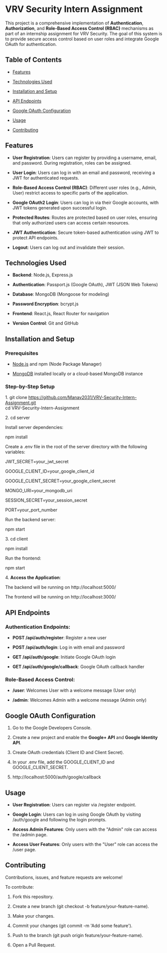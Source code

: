 VRV Security Intern Assignment
==============================

This project is a comprehensive implementation of **Authentication**, **Authorization**, and **Role-Based Access Control (RBAC)** mechanisms as part of an internship assignment for VRV Security. The goal of this system is to provide secure access control based on user roles and integrate Google OAuth for authentication.

Table of Contents
-----------------

*   [Features](#features)
    
*   [Technologies Used](#technologies-used)
    
*   [Installation and Setup](#installation-and-setup)
    
*   [API Endpoints](#api-endpoints)
    
*   [Google OAuth Configuration](#google-oauth-configuration)
    
*   [Usage](#usage)
    
*   [Contributing](#contributing)
    

Features
--------

*   **User Registration**: Users can register by providing a username, email, and password. During registration, roles can be assigned.
    
*   **User Login**: Users can log in with an email and password, receiving a JWT for authenticated requests.
    
*   **Role-Based Access Control (RBAC)**: Different user roles (e.g., Admin, User) restrict access to specific parts of the application.
    
*   **Google OAuth2 Login**: Users can log in via their Google accounts, with JWT tokens generated upon successful login.
    
*   **Protected Routes**: Routes are protected based on user roles, ensuring that only authorized users can access certain resources.
    
*   **JWT Authentication**: Secure token-based authentication using JWT to protect API endpoints.
    
*   **Logout**: Users can log out and invalidate their session.
    

Technologies Used
-----------------

*   **Backend**: Node.js, Express.js
    
*   **Authentication**: Passport.js (Google OAuth), JWT (JSON Web Tokens)
    
*   **Database**: MongoDB (Mongoose for modeling)
    
*   **Password Encryption**: bcrypt.js
    
*   **Frontend**: React.js, React Router for navigation
    
*   **Version Control**: Git and GitHub
  

Installation and Setup
----------------------

### Prerequisites

*   [Node.js](https://nodejs.org/) and npm (Node Package Manager)
    
*   [MongoDB](https://www.mongodb.com/) installed locally or a cloud-based MongoDB instance
    

### Step-by-Step Setup

1\. git clone https://github.com/Manav2031/VRV-Security-Intern-Assignment.git  
cd VRV-Security-Intern-Assignment

2\. cd server

Install server dependencies:

npm install

Create a .env file in the root of the server directory with the following variables:

JWT\_SECRET=your\_jwt\_secret

GOOGLE\_CLIENT\_ID=your\_google\_client\_id

GOOGLE\_CLIENT\_SECRET=your\_google\_client\_secret

MONGO\_URI=your\_mongodb\_uri

SESSION\_SECRET=your\_session\_secret

PORT=your\_port\_number

Run the backend server:

npm start

3\. cd client

npm install

Run the frontend:

npm start

4\. **Access the Application**:

The backend will be running on http://localhost:5000/

The frontend will be running on http://localhost:3000/
        

API Endpoints
-------------

### Authentication Endpoints:

*   **POST /api/auth/register**: Register a new user
    
*   **POST /api/auth/login**: Log in with email and password
    
*   **GET /api/auth/google**: Initiate Google OAuth login
    
*   **GET /api/auth/google/callback**: Google OAuth callback handler
    

### Role-Based Access Control:

*   **/user**: Welcomes User with a welcome message (User only)
    
*   **/admin**: Welcomes Admin with a welcome message (Admin only)
    

Google OAuth Configuration
--------------------------

1.  Go to the Google Developers Console.
    
2.  Create a new project and enable the **Google+ API** and **Google Identity API**.
    
3.  Create OAuth credentials (Client ID and Client Secret).
    
4.  In your .env file, add the GOOGLE_CLIENT_ID and GOOGLE_CLIENT_SECRET.
    
5.  http://localhost:5000/auth/google/callback
    

Usage
-----

*   **User Registration**: Users can register via /register endpoint.
    
*   **Google Login**: Users can log in using Google OAuth by visiting /auth/google and following the login prompts.
    
*   **Access Admin Features**: Only users with the "Admin" role can access the /admin page.

*   **Access User Features**: Only users with the "User" role can access the /user page.
    

Contributing
------------

Contributions, issues, and feature requests are welcome!

To contribute:

1.  Fork this repository.
    
2.  Create a new branch (git checkout -b feature/your-feature-name).
    
3.  Make your changes.
    
4.  Commit your changes (git commit -m 'Add some feature').
    
5.  Push to the branch (git push origin feature/your-feature-name).
    
6.  Open a Pull Request.
